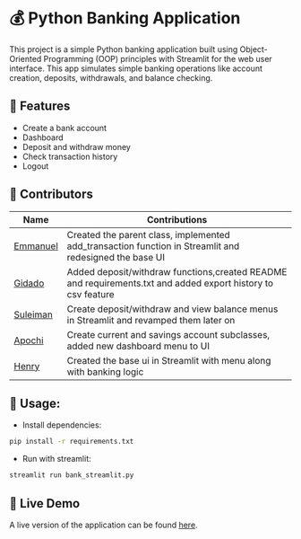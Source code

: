 # 💰 Python Banking Application

This project is a simple Python banking application built using Object-Oriented Programming (OOP) principles with Streamlit for the web user interface. This app simulates simple banking operations like account creation, deposits, withdrawals, and balance checking.

## 🚀 Features

- Create a bank account
- Dashboard
- Deposit and withdraw money
- Check transaction history
- Logout

## 👥 Contributors


| Name                                       | Contributions                                                                                                |
| -------------------------------------------- | -------------------------------------------------------------------------------------------------------------- |
| [Emmanuel](https://github.com/EF-Code)     | Created the parent class, implemented add_transaction function in Streamlit and redesigned the base UI       |
| [Gidado](https://github.com/gidadojnr)     | Added deposit/withdraw functions,created README and requirements.txt and added export history to csv feature |
| [Suleiman](https://github.com/suleiman108) | Create deposit/withdraw and view balance menus in Streamlit and revamped them later on                       |
| [Apochi](https://github.com/emm847)        | Create current and savings account subclasses, added new dashboard menu to UI                                |
| [Henry](https://github.com/kingdavida001)  | Created the base ui in Streamlit with menu along with banking logic                                          |

## 🧾 Usage:

- Install dependencies:

```bash
pip install -r requirements.txt


```

- Run with streamlit:

```bash
streamlit run bank_streamlit.py
```


## 🚀️ Live Demo


A live version of the application can be found [here](https://bankapplication-kwefr2zmpp3sv2bbvkirxn.streamlit.app/).
